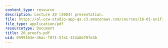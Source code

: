 ```yaml
---
content_type: resource
description: Lecture 20 (2004) presentation.
file: https://ol-ocw-studio-app-qa.s3.amazonaws.com/courses/16-01-unified-engineering-i-ii-iii-iv-fall-2005-spring-2006/0599163e36acf0715fa1323a0e78fe3b_20_proofs.pdf
file_type: application/pdf
resourcetype: Document
title: 20_proofs.pdf
uid: 0599163e-36ac-f071-5fa1-323a0e78fe3b
---
```


